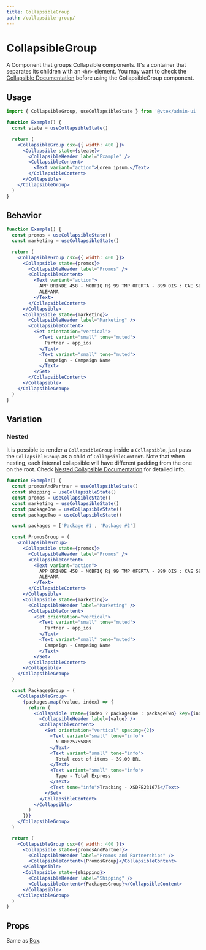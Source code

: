 ```yaml
---
title: CollapsibleGroup
path: /collapsible-group/
---
```


# CollapsibleGroup

A Component that groups Collapsible components. It's a container that separates its children with an `<hr>` element.
You may want to check the [Collapsible Documentation](collapsible/) before using the CollapsibleGroup component.

## Usage

```jsx isStatic
import { CollapsibleGroup, useCollapsibleState } from '@vtex/admin-ui'

function Example() {
  const state = useCollapsibleState()

  return (
    <CollapsibleGroup csx={{ width: 400 }}>
      <Collapsible state={steate}>
        <CollapsibleHeader label="Example" />
        <CollapsibleContent>
          <Text variant="action">Lorem ipsum.</Text>
        </CollapsibleContent>
      </Collapsible>
    </CollapsibleGroup>
  )
}
```

## Behavior

```jsx live
function Example() {
  const promos = useCollapsibleState()
  const marketing = useCollapsibleState()

  return (
    <CollapsibleGroup csx={{ width: 400 }}>
      <Collapsible state={promos}>
        <CollapsibleHeader label="Promos" />
        <CollapsibleContent>
          <Text variant="action">
            APP BRINDE 458 - MOBFIQ R$ 99 TMP OFERTA - 899 OIS : CAE SEMANA -
            ALEMANA
          </Text>
        </CollapsibleContent>
      </Collapsible>
      <Collapsible state={marketing}>
        <CollapsibleHeader label="Marketing" />
        <CollapsibleContent>
          <Set orientation="vertical">
            <Text variant="small" tone="muted">
              Partner - app_ios
            </Text>
            <Text variant="small" tone="muted">
              Campaign - Campaign Name
            </Text>
          </Set>
        </CollapsibleContent>
      </Collapsible>
    </CollapsibleGroup>
  )
}
```

## Variation

### Nested

It is possible to render a `CollapsibleGroup` inside a `Collapsible`, just pass the `CollapsibleGroup` as a child of `CollapsibleContent`. Note that when nesting, each internal collapsible will have different padding from the one on the root. Check [Nested Collapsible Documentation](collapsible/#nested) for detailed info.

```jsx live
function Example() {
  const promosAndPartner = useCollapsibleState()
  const shipping = useCollapsibleState()
  const promos = useCollapsibleState()
  const marketing = useCollapsibleState()
  const packageOne = useCollapsibleState()
  const packageTwo = useCollapsibleState()

  const packages = ['Package #1', 'Package #2']

  const PromosGroup = (
    <CollapsibleGroup>
      <Collapsible state={promos}>
        <CollapsibleHeader label="Promos" />
        <CollapsibleContent>
          <Text variant="action">
            APP BRINDE 458 - MOBFIQ R$ 99 TMP OFERTA - 899 OIS : CAE SEMANA -
            ALEMANA
          </Text>
        </CollapsibleContent>
      </Collapsible>
      <Collapsible state={marketing}>
        <CollapsibleHeader label="Marketing" />
        <CollapsibleContent>
          <Set orientation="vertical">
            <Text variant="small" tone="muted">
              Partner - app_ios
            </Text>
            <Text variant="small" tone="muted">
              Campaign - Campaing Name
            </Text>
          </Set>
        </CollapsibleContent>
      </Collapsible>
    </CollapsibleGroup>
  )

  const PackagesGroup = (
    <CollapsibleGroup>
      {packages.map((value, index) => {
        return (
          <Collapsible state={index ? packageOne : packageTwo} key={index}>
            <CollapsibleHeader label={value} />
            <CollapsibleContent>
              <Set orientation="vertical" spacing={2}>
                <Text variant="small" tone="info">
                  N 00025755809
                </Text>
                <Text variant="small" tone="info">
                  Total cost of items - 39,00 BRL
                </Text>
                <Text variant="small" tone="info">
                  Type - Total Express
                </Text>
                <Text tone="info">Tracking - XSDFE231675</Text>
              </Set>
            </CollapsibleContent>
          </Collapsible>
        )
      })}
    </CollapsibleGroup>
  )

  return (
    <CollapsibleGroup csx={{ width: 400 }}>
      <Collapsible state={promosAndPartner}>
        <CollapsibleHeader label="Promos and Partnerships" />
        <CollapsibleContent>{PromosGroup}</CollapsibleContent>
      </Collapsible>
      <Collapsible state={shipping}>
        <CollapsibleHeader label="Shipping" />
        <CollapsibleContent>{PackagesGroup}</CollapsibleContent>
      </Collapsible>
    </CollapsibleGroup>
  )
}
```

## Props

Same as [Box](box/).

